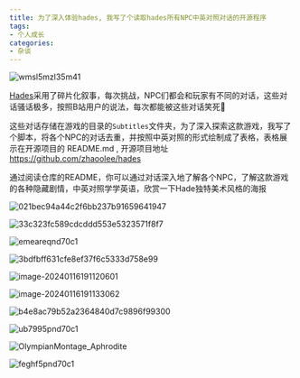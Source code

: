 ```yaml
---
title: 为了深入体验hades, 我写了个读取hades所有NPC中英对照对话的开源程序
tags:
- 个人成长
categories:
- 杂谈
---
```


![wmsl5mzl35m41](https://cdn.fangyuanxiaozhan.com/assets/170540319290761MsT7cb.png)

[Hades](https://www.supergiantgames.com/games/hades/)采用了碎片化叙事，每次挑战，NPC们都会和玩家有不同的对话，这些对话骚话极多，按照B站用户的说法，每次都能被这些对话笑死🤣

这些对话存储在游戏的目录的`Subtitles`文件夹，为了深入探索这款游戏，我写了个脚本，将各个NPC的对话去重，并按照中英对照的形式绘制成了表格，表格展示在开源项目的 README.md , 开源项目地址 https://github.com/zhaoolee/hades


通过阅读仓库的README，你可以通过对话深入地了解各个NPC，了解这款游戏的各种隐藏剧情，中英对照学学英语，欣赏一下Hade独特美术风格的海报



![021bec94a44c2f6bb237b91659641947](https://cdn.fangyuanxiaozhan.com/assets/17054032491993bRHNT2T.png)


![33c323fc589cdcddd553e5323571f8f7](https://cdn.fangyuanxiaozhan.com/assets/1705403264530KC5NKypK.jpeg)

![emeareqnd70c1](https://cdn.fangyuanxiaozhan.com/assets/17054032952258JxecniJ.webp)



![3bdfbff631cfe8ef37f6c5333d758e99](https://cdn.fangyuanxiaozhan.com/assets/1705403326234PZDkG4p0.jpeg)

![image-20240116191120601](https://cdn.fangyuanxiaozhan.com/assets/1705403481074HW7KbNN5.png)



![image-20240116191133062](https://cdn.fangyuanxiaozhan.com/assets/17054034934775GZJ7P0K.png)





![b4e8ac79b52a2364840d7c9896f99300](https://cdn.fangyuanxiaozhan.com/assets/170540352912733zQ7z8B.png)



![ub7995pnd70c1](https://cdn.fangyuanxiaozhan.com/assets/1705403545832PQpQTzCi.png)

![OlympianMontage_Aphrodite](https://cdn.fangyuanxiaozhan.com/assets/1705403563616F44MYXht.png)



![feghf5pnd70c1](https://cdn.fangyuanxiaozhan.com/assets/1705403576368Nm6BHzp1.png)


